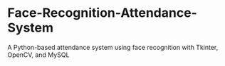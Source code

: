 # Face-Recognition-Attendance-System
A Python-based attendance system using face recognition with Tkinter, OpenCV, and MySQL
